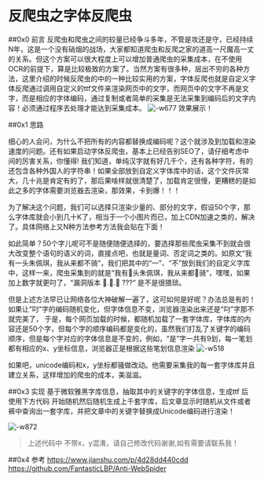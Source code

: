# 反爬虫之字体反爬虫
##0x0 前言
   反爬虫和爬虫之间的较量已经争斗多年，不管是攻还是守，已经持续N年，这是一个没有硝烟的战场，大家都知道爬虫和反爬之家的道高一尺魔高一丈的关系。但这个方案可以很大程度上可以增加普通爬虫的采集成本，在不使用OCR的前提下，算是比较极致的方案了。当然方案有很多种，层出不穷的各种方法，这里介绍的时候反爬虫的中的一种比较实用的方案，字体反爬也就是自定义字体反爬通过调用自定义的ttf文件来渲染网页中的文字，而网页中的文字不再是文字，而是相应的字体编码，通过复制或者简单的采集是无法采集到编码后的文字内容！必须通过程序去处理才能达到采集成本。
![-w677](http://mweb.03sec.com/2019-02-15-15502104553537.jpg)
效果展示！

##0x1 思路

  细心的人会问，为什么不把所有的内容都替换成编码呢？这个就涉及到加载和渲染速度的问题。还有如果启动字体反爬虫，基本上已经告别SEO了，请仔细考虑中间的厉害关系，你懂得!
 我们知道，单纯汉字就有好几千个，还有各种字符，有的还包含各种外国人的字符串！如果全部放到自定义字体库中的话，这个文件灰常大，几十兆是肯定有的了，那后果啥样就很清楚了，加载肯定很慢，更糟糕的是如此之多的字体需要浏览器去渲染，那效果，卡到爆！！！

  为了解决这个问题，我们可以选择只渲染少量的、部分的文字，假设50个字，那么字体库就会小到几十K了，相当于一个小图片而已，加上CDN加速之类的，解决了。具体网络上又N种方法参考方法我会贴在下面！

  如此简单？50个字儿呢可不是随便随便选择的，要选择那些爬虫采集不到就会很大改变整个语句的语义的词，直接点吧，也就是量词、否定词之类的。如原文“我有一头朱佩琪，我从来都不骑”，我们把其中的“一”、“不”放到我们的自定义字库中，这样一来，爬虫采集到的就是“我有头朱佩琪，我从来都骑”，嘿嘿，如果加上数字就更叼了，“漏洞版本 .. ???“ 是不是很猥琐。


  但是上述方法早已让网络各位大神破解一遍了，这可如何是好呢？办法总是有的！如果让“叼”字的编码随机变化，但字体信息不变，浏览器渲染出来还是“叼”字那不就完美了，
于是，每个网页加载的时候，都随机加载了一套字体库，字体库的内容还是50个字，但每个字的顺序编码都是变化的，虽然我们打乱了关键字的编码顺序，但是每个字对应的字体信息是不变的，例如，“是”字一共有9划，每一笔划都有相应的x、y坐标信息，浏览器正是根据这些笔划信息渲染
![-w518](http://mweb.03sec.com/2019-02-15-15502123184600.jpg)

如果吧，unicode编码和x，y坐标都骚做改动。他需要采集我的每一套字体库并且建立关系，这样增加的爬虫的成本，美滋滋。

##0x3 实现
 基于微软雅黑字库信息，抽取其中的关键字的字体信息，生成ttf 后 使用下方代码 开始随机然后随机生成上千套字库，后文章显示时随机从文件或者裤中查询出一套字库，并把文章中的关键字替换成Unicode编码进行渲染！

![-w872](http://mweb.03sec.com/2019-02-15-15502140214430.jpg)


> 上述代码中 不带x，y混淆，请自己修改代码谢谢,如有需要请联系我！

##0x4 参考
https://www.jianshu.com/p/4d28dd440cdd
https://github.com/FantasticLBP/Anti-WebSpider

